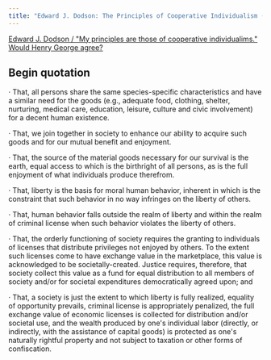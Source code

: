 ```yaml
---
title: "Edward J. Dodson: The Principles of Cooperative Individualism (expert)"
---
```


[Edward J. Dodson / "My principles are those of cooperative individualims." Would Henry George agree?](https://www.cooperative-individualism.org/dodson-edward_my-principles-are-cooperative-individualism-2001.htm)


## Begin quotation

· That, all persons share the same species-specific characteristics and have a similar need for the goods (e.g., adequate food, clothing, shelter, nurturing, medical care, education, leisure, culture and civic involvement) for a decent human existence.

· That, we join together in society to enhance our ability to acquire such goods and for our mutual benefit and enjoyment.

· That, the source of the material goods necessary for our survival is the earth, equal access to which is the birthright of all persons, as is the full enjoyment of what individuals produce therefrom.

· That, liberty is the basis for moral human behavior, inherent in which is the constraint that such behavior in no way infringes on the liberty of others.

· That, human behavior falls outside the realm of liberty and within the realm of criminal license when such behavior violates the liberty of others.

· That, the orderly functioning of society requires the granting to individuals of licenses that distribute privileges not enjoyed by others. To the extent such licenses come to have exchange value in the marketplace, this value is acknowledged to be societally-created. Justice requires, therefore, that society collect this value as a fund for equal distribution to all members of society and/or for societal expenditures democratically agreed upon; and

· That, a society is just the extent to which liberty is fully realized, equality of opportunity prevails, criminal license is appropriately penalized, the full exchange value of economic licenses is collected for distribution and/or societal use, and the wealth produced by one's individual labor (directly, or indirectly, with the assistance of capital goods) is protected as one's naturally rightful property and not subject to taxation or other forms of confiscation. 
